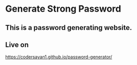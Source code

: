 # Generate Strong Password

## This is a password generating website.
## Live on
https://codersayan1.github.io/password-generator/
